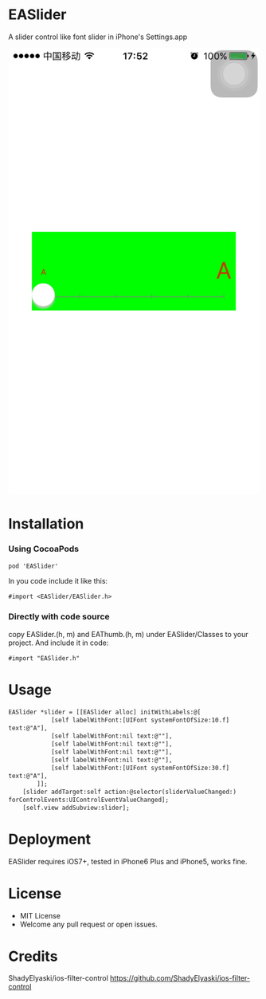 # EASlider
A slider control like font slider in iPhone's Settings.app

![image](https://raw.githubusercontent.com/fdddf/EASlider/master/screenshot.png)

# Installation
### Using CocoaPods
```
pod 'EASlider'
```
In you code include it like this:
```objc
#import <EASlider/EASlider.h>
```
### Directly with code source
copy EASlider.(h, m) and EAThumb.(h, m) under EASlider/Classes to your project.
And include it in code:
```objc
#import "EASlider.h"
```
# Usage
```objc
EASlider *slider = [[EASlider alloc] initWithLabels:@[
            [self labelWithFont:[UIFont systemFontOfSize:10.f] text:@"A"],
            [self labelWithFont:nil text:@""],
            [self labelWithFont:nil text:@""],
            [self labelWithFont:nil text:@""],
            [self labelWithFont:nil text:@""],
            [self labelWithFont:[UIFont systemFontOfSize:30.f] text:@"A"],
        ]];
    [slider addTarget:self action:@selector(sliderValueChanged:) forControlEvents:UIControlEventValueChanged];
    [self.view addSubview:slider];
```

# Deployment
EASlider requires iOS7+,  tested in iPhone6 Plus and iPhone5, works fine.

# License
- MIT License 
- Welcome any pull request or open issues.


# Credits 
ShadyElyaski/ios-filter-control
https://github.com/ShadyElyaski/ios-filter-control
